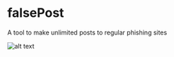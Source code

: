 # falsePost
A tool to make unlimited posts to regular phishing sites 


![alt text](https://github.com/igomez10/falsePost/blob/master/result.png?raw=true "Regression with 17 years of Banana prices")
